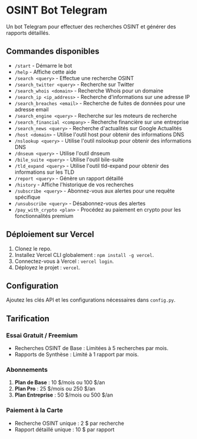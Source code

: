 # OSINT Bot Telegram

Un bot Telegram pour effectuer des recherches OSINT et générer des rapports détaillés.

## Commandes disponibles

- `/start` - Démarre le bot
- `/help` - Affiche cette aide
- `/search <query>` - Effectue une recherche OSINT
- `/search_twitter <query>` - Recherche sur Twitter
- `/search_whois <domain>` - Recherche Whois pour un domaine
- `/search_ip <ip_address>` - Recherche d'informations sur une adresse IP
- `/search_breaches <email>` - Recherche de fuites de données pour une adresse email
- `/search_engine <query>` - Recherche sur les moteurs de recherche
- `/search_financial <company>` - Recherche financière sur une entreprise
- `/search_news <query>` - Recherche d'actualités sur Google Actualités
- `/host <domain>` - Utilise l'outil host pour obtenir des informations DNS
- `/nslookup <query>` - Utilise l'outil nslookup pour obtenir des informations DNS
- `/dnseum <query>` - Utilise l'outil dnseum
- `/bile_suite <query>` - Utilise l'outil bile-suite
- `/tld_expand <query>` - Utilise l'outil tld-expand pour obtenir des informations sur les TLD
- `/report <query>` - Génère un rapport détaillé
- `/history` - Affiche l'historique de vos recherches
- `/subscribe <query>` - Abonnez-vous aux alertes pour une requête spécifique
- `/unsubscribe <query>` - Désabonnez-vous des alertes
- `/pay_with_crypto <plan>` - Procédez au paiement en crypto pour les fonctionnalités premium

## Déploiement sur Vercel

1. Clonez le repo.
2. Installez Vercel CLI globalement : `npm install -g vercel`.
3. Connectez-vous à Vercel : `vercel login`.
4. Déployez le projet : `vercel`.

## Configuration

Ajoutez les clés API et les configurations nécessaires dans `config.py`.

## Tarification

### Essai Gratuit / Freemium

- Recherches OSINT de Base : Limitées à 5 recherches par mois.
- Rapports de Synthèse : Limité à 1 rapport par mois.

### Abonnements

1. **Plan de Base** : 10 $/mois ou 100 $/an
2. **Plan Pro** : 25 $/mois ou 250 $/an
3. **Plan Entreprise** : 50 $/mois ou 500 $/an

### Paiement à la Carte

- Recherche OSINT unique : 2 $ par recherche
- Rapport détaillé unique : 10 $ par rapport
